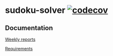# sudoku-solver [![codecov](https://codecov.io/gh/tulma95/sudoku-solver/branch/master/graph/badge.svg)](https://codecov.io/gh/tulma95/sudoku-solver)


## Documentation
[Weekly reports](https://github.com/tulma95/sudoku-solver/tree/master/documentation/weeklyReports)

[Requirements](documentation/requirements.md)

